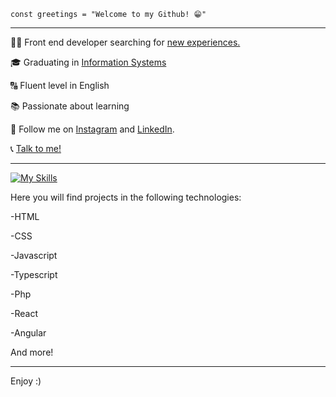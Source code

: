 
<code>const greetings = "Welcome to my Github! 😁"</code>
<hr>

<p>👨‍💻 Front end developer searching for <a href="#">new experiences.</a></p>
<p>🎓 Graduating in <a href="#">Information Systems</a></p>
<p>🔠 Fluent level in English</p>
<p>📚 Passionate about learning</p>
<p>📱 Follow me on <a href="https://www.instagram.com/jaoo.vitor/" target="_blank">Instagram</a> and <a href="https://www.linkedin.com/in/joão-vitor-borges-de-oliveira/" target="_blank">LinkedIn</a>.</p>
<p>📞 <a href="wa.me/5534996607639">Talk to me!</a></p>
<hr>

[![My Skills](https://skillicons.dev/icons?i=html,css,js,ts,tailwind,bootstrap,react,php,angular,vue,figma)](https://skillicons.dev)

Here you will find projects in the following technologies:
<p>-HTML</p> 
<p>-CSS</p> 
<p>-Javascript</p>
<p>-Typescript</p>
<p>-Php</p>
<p>-React</p>
<p>-Angular</p>
<p>And more!</p>

<hr>

Enjoy :)
